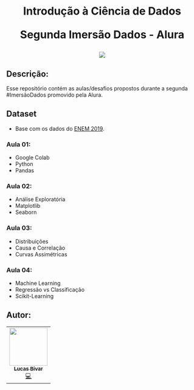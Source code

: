 <h1 align="center">
 <p align="center">
  <strong align="center">Introdução à Ciência de Dados</strong>
</p>
<p align="center">
  <strong align="center">Segunda Imersão Dados - Alura</strong>
</p>
  <img src="https://cdn.iconscout.com/icon/free/png-512/data-science-46-1170621.png" float="center"/>
</h1> 

## Descrição:
Esse repositório contém as aulas/desafios propostos durante a segunda #ImersãoDados promovido pela Alura.

## Dataset
- Base com os dados do [ENEM 2019](https://github.com/alura-cursos/imersao-dados-2-2020/blob/master/MICRODADOS_ENEM_2019_SAMPLE_43278.csv?raw=true).


### Aula 01:
  - Google Colab
  - Python
  - Pandas
  
### Aula 02:
  - Análise Exploratória 
  - Matplotlib
  - Seaborn
  
### Aula 03:
  - Distribuições
  - Causa e Correlação
  - Curvas Assimétricas
  
### Aula 04:
  - Machine Learning
  - Regressão vs Classificação
  - Scikit-Learning
  
## Autor:
<table>
  <tr>
    <td align="center"><a href="https://github.com/lucasbivar"><img src="https://avatars0.githubusercontent.com/u/60802661?s=460&u=f0cdbe837dc717c91999b2255973fe9584a1d352&v=4" width="100px;" alt=""/><br /><sub><b>Lucas Bivar</b></sub></a><br /><a href="https://github.com/lucasbivar" title="Code">💻</a></td>
  <tr>
</table>
